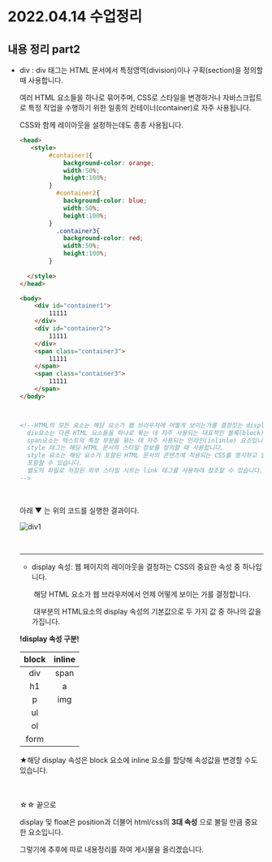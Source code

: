 # 2022.04.14 수업정리

## 내용 정리 part2



+ div : div 태그는 HTML 문서에서 특정영역(division)이나 구획(section)을 정의할 때 사용합니다. <br>

   여러  HTML 요소들을 하나로 묶어주며, CSS로 스타일을 변경하거나 자바스크립트로 특정 작업을 수행하기 위한 일종의 컨테이너(container)로 자주 사용됩니다. <br>

  CSS와 함께 레이아웃을 설정하는데도 종종 사용됩니다.<br>

  

  ```html
  <head>
     <style>
          #container1{
              background-color: orange;
              width:50%;
              height:100%;
          }
         	#container2{
              background-color: blue;
              width:50%;
              height:100%;
          }
         	.container3{
              background-color: red;
              width:50%;
              height:100%;
          }
     
  	</style> 
  </head>
  
  <body>
      <div id="container1">
          11111
      </div>
      <div id="container2">
          11111
      </div>
      <span class="container3">
          11111
      </span>
      <span class="container3">
          11111
      </span>
  </body>
  
  
  
  <!--HTML의 모든 요소는 해당 요소가 웹 브라우저에 어떻게 보이는가를 결정짓는 display 속성을 가집니다.
  	div요소는 다른 HTML 요소들을 하나로 묶는 데 자주 사용되는 대표적인 블록(block) 요소입니다. 
  	span요소는 텍스트의 특정 부분을 묶는 데 자주 사용되는 인라인(inlinle) 요소입니다.
  	style 태그는 해당 HTML 문서의 스타일 정보를 정의할 때 사용합니다.
  	style 요소는 해당 요소가 포함된 HTML 문서의 콘텐츠에 적용되는 CSS를 명시하고 있으며, HTML문서는 여러 개의 <style> 요소를
  	포함할 수 있습니다. 
  	별도의 파일로 저장된 외부 스타일 시트는 link 태그를 사용하여 참조할 수 있습니다.
  -->
  ```

  <br>

  

  아래 ▼ 는 위의 코드를 실행한 결과이다. <br>

   ![div1](../images/2022-04-17-third/div1.png)

  <br>

  *****************

  + display 속성: 웹 페이지의 레이아웃을 결정하는 CSS의 중요한 속성 중 하나입니다. <br>

    ​						해당 HTML 요소가 웹 브라우저에서 언제 어떻게 보이는 가를 결정합니다. <br>

    ​						대부분의 HTML요소의 display 속성의 기본값으로 두 가지 값 중 하나의 값을 가집니다. <br>

  

  **!display 속성 구분!**

  | block  | inline |
  | :----: | :----: |
  | div  | span |
  |  h1  |  a   |
  |  p   | img  |
  |  ul  |      |
  |  ol  |      |
  | form |      |

  ★해당 display 속성은 block 요소에 inline 요소를 할당해 속성값을 변경할 수도 있습니다. <br><br><br>

  

  ☆☆ 끝으로 <br>

  display 및 float은 position과 더불어 html/css의 **3대 속성** 으로 불릴 만큼 중요한 요소입니다. <br>

  그렇기에 추후에 따로 내용정리를 하여 게시물을 올리겠습니다.

  
